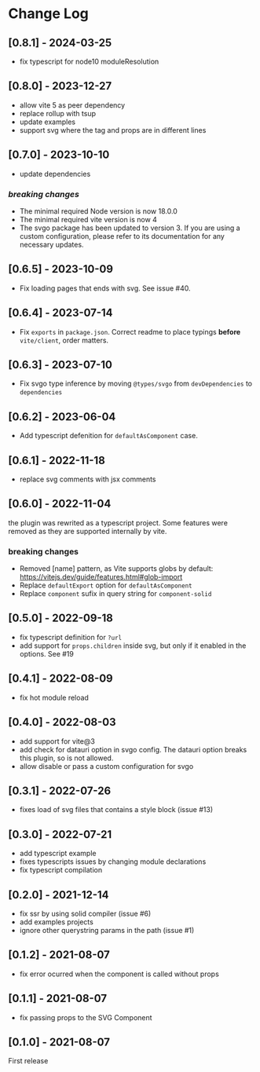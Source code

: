 # Change Log

## [0.8.1] - 2024-03-25
- fix typescript for node10 moduleResolution

## [0.8.0] - 2023-12-27

- allow vite 5 as peer dependency
- replace rollup with tsup
- update examples
- support svg where the tag and props are in different lines

## [0.7.0] - 2023-10-10

- update dependencies

### **_breaking changes_**

- The minimal required Node version is now 18.0.0
- The minimal required vite version is now 4
- The svgo package has been updated to version 3. If you are using a custom configuration, please refer to its documentation for any necessary updates.

## [0.6.5] - 2023-10-09

- Fix loading pages that ends with svg. See issue #40.

## [0.6.4] - 2023-07-14

- Fix `exports` in `package.json`. Correct readme to place typings **before** `vite/client`, order matters.

## [0.6.3] - 2023-07-10

- Fix svgo type inference by moving `@types/svgo` from `devDependencies` to `dependencies`

## [0.6.2] - 2023-06-04

- Add typescript defenition for `defaultAsComponent` case.

## [0.6.1] - 2022-11-18

- replace svg comments with jsx comments

## [0.6.0] - 2022-11-04

the plugin was rewrited as a typescript project. Some features were removed as they are supported internally by vite.

### **breaking changes**

- Removed [name] pattern, as Vite supports globs by default: https://vitejs.dev/guide/features.html#glob-import
- Replace `defaultExport` option for `defaultAsComponent`
- Replace `component` sufix in query string for `component-solid`

## [0.5.0] - 2022-09-18

- fix typescript definition for `?url`
- add support for `props.children` inside svg, but only if it enabled in the options. See #19

## [0.4.1] - 2022-08-09

- fix hot module reload

## [0.4.0] - 2022-08-03

- add support for vite@3
- add check for datauri option in svgo config. The datauri option breaks this plugin, so is not allowed.
- allow disable or pass a custom configuration for svgo

## [0.3.1] - 2022-07-26

- fixes load of svg files that contains a style block (issue #13)

## [0.3.0] - 2022-07-21

- add typescript example
- fixes typescripts issues by changing module declarations
- fix typescript compilation

## [0.2.0] - 2021-12-14

- fix ssr by using solid compiler (issue #6)
- add examples projects
- ignore other querystring params in the path (issue #1)

## [0.1.2] - 2021-08-07

- fix error ocurred when the component is called without props

## [0.1.1] - 2021-08-07

- fix passing props to the SVG Component

## [0.1.0] - 2021-08-07

First release
